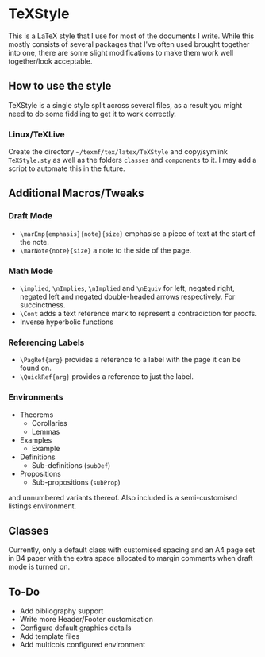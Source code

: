 # TeXStyle

This is a LaTeX style that I use for most of the documents I write. While this mostly consists of several packages that I've often used brought together into one, there are some slight modifications to make them work well together/look acceptable.

## How to use the style

TeXStyle is a single style split across several files, as a result you might need to do some fiddling to get it to work correctly.

### Linux/TeXLive

Create the directory `~/texmf/tex/latex/TeXStyle` and copy/symlink `TeXStyle.sty` as well as the folders `classes` and `components` to it. I may add a script to automate this in the future.

## Additional Macros/Tweaks

### Draft Mode

+ `\marEmp{emphasis}{note}{size}` emphasise a piece of text at the start of the note.
+ `\marNote{note}{size}` a note to the side of the page.

### Math Mode

+ `\implied`, `\nImplies`, `\nImplied` and `\nEquiv` for left, negated right, negated left and negated double-headed arrows respectively. For succinctness.
+ `\Cont` adds a text reference mark to represent a contradiction for proofs.
+ Inverse hyperbolic functions

### Referencing Labels

+ `\PagRef{arg}` provides a reference to a label with the page it can be found on.
+ `\QuickRef{arg}` provides a reference to just the label.

### Environments

+ Theorems
  + Corollaries
  + Lemmas
+ Examples
  + Example
+ Definitions
  + Sub-definitions (`subDef`)
+ Propositions
  + Sub-propositions (`subProp`)

and unnumbered variants thereof. Also included is a semi-customised listings environment.

## Classes

Currently, only a default class with customised spacing and an A4 page set in B4 paper with the extra space allocated to margin comments when draft mode is turned on.

## To-Do

+ Add bibliography support
+ Write more Header/Footer customisation
+ Configure default graphics details
+ Add template files
+ Add multicols configured environment